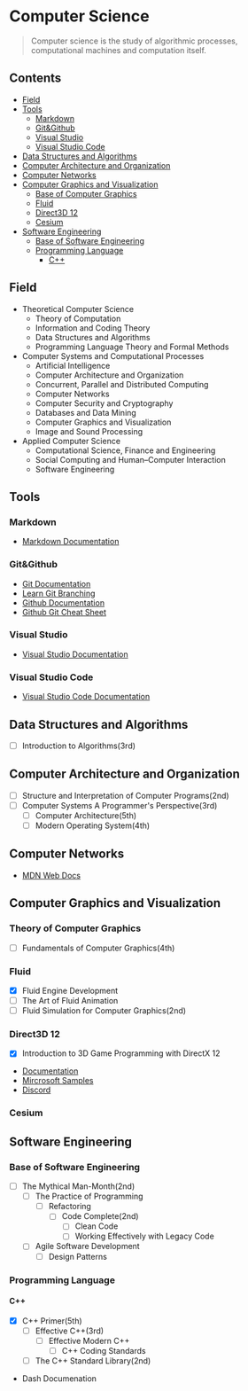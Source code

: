 # Computer Science

> Computer science is the study of algorithmic processes, computational machines and
> computation itself.

## Contents

- [Field](#Field)
- [Tools](#Tools)
    - [Markdown](#Markdown)
    - [Git&Github](#GitGithub)
    - [Visual Studio](#Visual-Studio)
    - [Visual Studio Code](#Visual-Studio-Code)
- [Data Structures and Algorithms](#Data-Structures-and-Algorithms)
- [Computer Architecture and Organization](#Computer-Architecture-and-Organization)
- [Computer Networks](#Computer-Networks)
- [Computer Graphics and Visualization](#Computer-Graphics-and-Visualization)
    - [Base of Computer Graphics](#Base-of-Computer-Graphics)
    - [Fluid](#Fluid)
    - [Direct3D 12 ](#Direct3D-12)
    - [Cesium](#Cesium)
- [Software Engineering](#Software-Engineering)
    - [Base of Software Engineering](#Base-of-Software-Engineering)
    - [Programming Language](#Programming-Language)
        - [C++](#C)   

## Field

- Theoretical Computer Science
    - Theory of Computation
    - Information and Coding Theory
    - Data Structures and Algorithms
    - Programming Language Theory and Formal Methods
- Computer Systems and Computational Processes
    - Artificial Intelligence
    - Computer Architecture and Organization
    - Concurrent, Parallel and Distributed Computing
    - Computer Networks
    - Computer Security and Cryptography
    - Databases and Data Mining
    - Computer Graphics and Visualization 
    - Image and Sound Processing
- Applied Computer Science
    - Computational Science, Finance and Engineering
    - Social Computing and Human–Computer Interaction
    - Software Engineering

## Tools

### Markdown

- [Markdown Documentation](https://www.markdownguide.org)

### Git&Github

- [Git Documentation](https://git-scm.com/doc)
- [Learn Git Branching](https://learngitbranching.js.org) 
- [Github Documentation](https://docs.github.com/en)
- [Github Git Cheat Sheet](https://training.github.com/downloads/github-git-cheat-sheet.pdf)

### Visual Studio

- [Visual Studio Documentation](https://docs.microsoft.com/en-us/visualstudio/windows/?view=vs-2019&preserve-view=true) 

### Visual Studio Code

- [Visual Studio Code Documentation](https://code.visualstudio.com/docs)
 
## Data Structures and Algorithms

- [ ] Introduction to Algorithms(3rd)

## Computer Architecture and Organization

- [ ] Structure and Interpretation of Computer Programs(2nd)
- [ ] Computer Systems A Programmer's Perspective(3rd)
    - [ ] Computer Architecture(5th)
    - [ ] Modern Operating System(4th)

## Computer Networks

- [MDN Web Docs](https://developer.mozilla.org/en-US/) 

## Computer Graphics and Visualization

### Theory of Computer Graphics

- [ ] Fundamentals of Computer Graphics(4th)

### Fluid

- [x] Fluid Engine Development
- [ ] The Art of Fluid Animation
- [ ] Fluid Simulation for Computer Graphics(2nd)

### Direct3D 12

- [x] Introduction to 3D Game Programming with DirectX 12
- [Documentation](https://docs.microsoft.com/en-us/windows/win32/direct3d12/direct3d-12-graphics)
- [Mircrosoft Samples](https://github.com/Microsoft/DirectX-Graphics-Samples)
- [Discord](https://discord.com/channels/590611987420020747/590967934914920485)

### Cesium

## Software Engineering

### Base of Software Engineering

- [ ] The Mythical Man-Month(2nd)
    - [ ] The Practice of Programming
        - [ ] Refactoring
            - [ ] Code Complete(2nd) 
                - [ ] Clean Code
                - [ ] Working Effectively with Legacy Code
    - [ ] Agile Software Development
        - [ ] Design Patterns

### Programming Language

#### C++

- [x] C++ Primer(5th)
   - [ ] Effective C++(3rd)
        - [ ] Effective Modern C++ 
            - [ ] C++ Coding Standards
    - [ ] The C++ Standard Library(2nd)
- Dash Documenation
